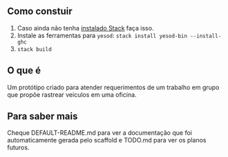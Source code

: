 ## Como constuir
1. Caso ainda não tenha [instalado Stack](https://haskell-lang.org/get-started) faça isso.
2. Instale as ferramentas para `yesod`: `stack install yesod-bin --install-ghc`
3. `stack build`

## O que é
Um protótipo criado para atender requerimentos de um trabalho em grupo que propõe rastrear veiculos em uma oficina.


## Para saber mais
Cheque DEFAULT-README.md para ver a documentação que foi automaticamente gerada pelo scaffold e TODO.md para ver os planos futuros.
